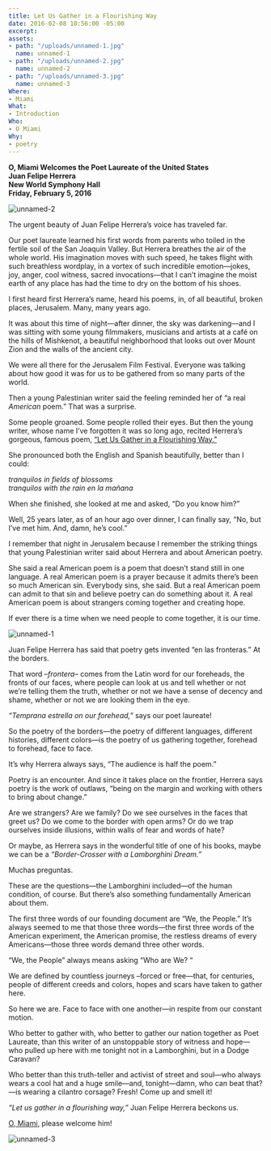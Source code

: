 ```yaml
---
title: Let Us Gather in a Flourishing Way
date: 2016-02-08 10:56:00 -05:00
excerpt: 
assets:
- path: "/uploads/unnamed-1.jpg"
  name: unnamed-1
- path: "/uploads/unnamed-2.jpg"
  name: unnamed-2
- path: "/uploads/unnamed-3.jpg"
  name: unnamed-3
Where:
- Miami
What:
- Introduction
Who:
- O Miami
Why:
- poetry
---
```


**O, Miami Welcomes the Poet Laureate of the United States**  
**Juan Felipe Herrera**  
**New World Symphony Hall**  
**Friday, February 5, 2016**  

![unnamed-2](/uploads/unnamed-2.jpg) 

The urgent beauty of Juan Felipe Herrera’s voice has traveled far.  

Our poet laureate learned his first words from parents who toiled in the fertile soil of the San Joaquin Valley. But Herrera breathes the air of the whole world. His imagination moves with such speed, he takes flight with such breathless wordplay, in a vortex of such incredible emotion—jokes, joy, anger, cool witness, sacred invocations—that I can’t imagine the moist earth of any place has had the time to dry on the bottom of his shoes.  

I first heard first Herrera’s name, heard his poems, in, of all beautiful, broken places, Jerusalem. Many, many years ago.  

It was about this time of night—after dinner, the sky was darkening—and I was sitting with some young filmmakers, musicians and artists at a café on the hills of Mishkenot, a beautiful neighborhood that looks out over Mount Zion and the walls of the ancient city.  

We were all there for the Jerusalem Film Festival. Everyone was talking about how good it was for us to be gathered from so many parts of the world.  

Then a young Palestinian writer said the feeling reminded her of “a real *American* poem.” That was a surprise. 

Some people groaned. Some people rolled their eyes. But then the young writer, whose name I’ve forgotten it was so long ago, recited Herrera’s gorgeous, famous poem, [“Let Us Gather in a Flourishing Way.”  ](http://www.poetryfoundation.org/poem/183547)

She pronounced both the English and Spanish beautifully, better than I could:

*tranquilos in fields of blossoms*  
*tranquilos with the rain en la mañana* 

When she finished, she looked at me and asked, “Do you know him?” 
 
Well, 25 years later, as of an hour ago over dinner, I can finally say, “No, but I’ve met him. And, damn, he’s cool.”

I remember that night in Jerusalem because I remember the striking things that young Palestinian writer said about Herrera and about American poetry.  

She said a real American poem is a poem that doesn’t stand still in one language. A real American poem is a prayer because it admits there’s been so much American sin. Everybody sins, she said.  But a real American poem can admit to that sin and believe poetry can do something about it. A real American poem is about strangers coming together and creating hope.

If ever there is a time when we need people to come together, it is our time.  

![unnamed-1](/uploads/unnamed-1.jpg)

Juan Felipe Herrera has said that poetry gets invented “en las fronteras.” At the borders.

That word –*frontera*– comes from the Latin word for our foreheads, the fronts of our faces, where people can look at us and tell whether or not we’re telling them the truth, whether or not we have a sense of decency and shame, whether or not we are looking them in the eye. 

*“Temprana estrella on our forehead,”* says our poet laureate!

So the poetry of the borders—the poetry of different languages, different histories, different colors—is the poetry of us gathering together, forehead to forehead, face to face.   

It’s why Herrera always says, “The audience is half the poem.”  

Poetry is an encounter. And since it takes place on the frontier, Herrera says poetry is the work of outlaws, “being on the margin and working with others to bring about change.”

Are we strangers? Are we family?  Do we see ourselves in the faces that greet us? Do we come to the border with open arms? Or do we trap ourselves inside illusions, within walls of fear and words of hate?

Or maybe, as Herrera says in the wonderful title of one of his books, maybe we can be a *“Border-Crosser with a Lamborghini Dream.”* 

Muchas preguntas.

These are the questions—the Lamborghini included—of the human condition, of course. But there’s also something fundamentally American about them.  

The first three words of our founding document are  “We, the People.” It’s always seemed to me that those three words—the first three words of the American experiment, the American promise, the restless dreams of every Americans—those three words demand three other words.  

“We, the People” always means asking “Who are We? “ 

We are defined by countless journeys –forced or free—that, for centuries, people of different creeds and colors, hopes and scars have taken to gather here.

So here we are. Face to face with one another—in respite from our constant motion.  

Who better to gather with, who better to gather our nation together as Poet Laureate, than this writer of an unstoppable story of witness and hope—who pulled up here with me tonight not in a Lamborghini, but in a Dodge Caravan?  

Who better than this truth-teller and activist of street and soul—who always wears a cool hat and a huge smile—and, tonight—damn, who can beat that?—is wearing a cilantro corsage? Fresh! Come up and smell it! 

*“Let us gather in a flourishing way,”* Juan Felipe Herrera beckons us.    

[O, Miami](http://www.omiami.org), please welcome him!

![unnamed-3](/uploads/unnamed-3.jpg)
